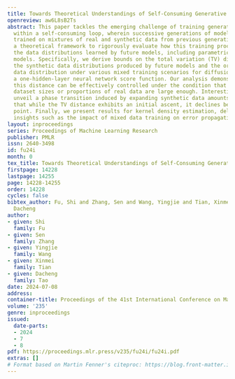 ```yaml
---
title: Towards Theoretical Understandings of Self-Consuming Generative Models
openreview: aw6L8sB2Ts
abstract: This paper tackles the emerging challenge of training generative models
  within a self-consuming loop, wherein successive generations of models are recursively
  trained on mixtures of real and synthetic data from previous generations. We construct
  a theoretical framework to rigorously evaluate how this training procedure impacts
  the data distributions learned by future models, including parametric and non-parametric
  models. Specifically, we derive bounds on the total variation (TV) distance between
  the synthetic data distributions produced by future models and the original real
  data distribution under various mixed training scenarios for diffusion models with
  a one-hidden-layer neural network score function. Our analysis demonstrates that
  this distance can be effectively controlled under the condition that mixed training
  dataset sizes or proportions of real data are large enough. Interestingly, we further
  unveil a phase transition induced by expanding synthetic data amounts, proving theoretically
  that while the TV distance exhibits an initial ascent, it declines beyond a threshold
  point. Finally, we present results for kernel density estimation, delivering nuanced
  insights such as the impact of mixed data training on error propagation.
layout: inproceedings
series: Proceedings of Machine Learning Research
publisher: PMLR
issn: 2640-3498
id: fu24i
month: 0
tex_title: Towards Theoretical Understandings of Self-Consuming Generative Models
firstpage: 14228
lastpage: 14255
page: 14228-14255
order: 14228
cycles: false
bibtex_author: Fu, Shi and Zhang, Sen and Wang, Yingjie and Tian, Xinmei and Tao,
  Dacheng
author:
- given: Shi
  family: Fu
- given: Sen
  family: Zhang
- given: Yingjie
  family: Wang
- given: Xinmei
  family: Tian
- given: Dacheng
  family: Tao
date: 2024-07-08
address:
container-title: Proceedings of the 41st International Conference on Machine Learning
volume: '235'
genre: inproceedings
issued:
  date-parts:
  - 2024
  - 7
  - 8
pdf: https://proceedings.mlr.press/v235/fu24i/fu24i.pdf
extras: []
# Format based on Martin Fenner's citeproc: https://blog.front-matter.io/posts/citeproc-yaml-for-bibliographies/
---
```

